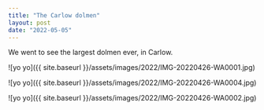 ```yaml
---
title: "The Carlow dolmen"
layout: post
date: "2022-05-05"
---
```


We went to see the largest dolmen ever, in Carlow.

![yo yo]({{ site.baseurl }}/assets/images/2022/IMG-20220426-WA0001.jpg)

![yo yo]({{ site.baseurl }}/assets/images/2022/IMG-20220426-WA0004.jpg)

![yo yo]({{ site.baseurl }}/assets/images/2022/IMG-20220426-WA0002.jpg)
